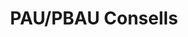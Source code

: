 ---
title: "PAU/PBAU Consells"  # Add a page title.
summary: "Consells per PAU/PBAU."  # Add a page description.
type: "widget_page"  # Page type is a Widget Page
url: "recursos-fisica-quimica/pau-pbau/consells"
---